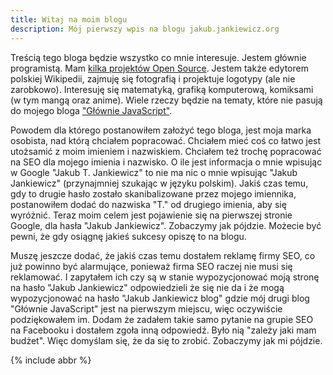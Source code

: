 ```yaml
---
title: Witaj na moim blogu
description: Mój pierwszy wpis na blogu jakub.jankiewicz.org
---
```


Treścią tego bloga będzie wszystko co mnie interesuje.  Jestem głównie
programistą. Mam [kilka projektów Open Source](https://github.com/jcubic).
Jestem także edytorem polskiej Wikipedii, zajmuję się fotografią i projektuje
logotypy (ale nie zarobkowo). Interesuję się matematyką, grafiką komputerową,
komiksami (w tym mangą oraz anime). Wiele rzeczy będzie na tematy, które nie
pasują do mojego bloga ["Głównie JavaScript"](https://jcubic.pl).

Powodem dla którego postanowiłem założyć tego bloga, jest moja marka osobista,
nad którą chciałem popracować. Chciałem mieć coś co łatwo jest utożsamić z moim
imieniem i nazwiskiem. Chciałem też trochę popracować na SEO dla mojego imienia
i nazwisko. O ile jest informacja o mnie wpisując w Google "Jakub T. Jankiewicz"
to nie ma nic o mnie wpisując "Jakub Jankiewicz" (przynajmniej szukając w języku
polskim).  Jakiś czas temu, gdy to drugie hasło zostało skanibalizowane przez
mojego imiennika, postanowiłem dodać do nazwiska "T." od drugiego imienia, aby się
wyróżnić. Teraz moim celem jest pojawienie się na pierwszej stronie Google, dla
hasła "Jakub Jankiewicz". Zobaczymy jak pójdzie. Możecie być pewni, że gdy
osiągnę jakieś sukcesy opiszę to na blogu.

Muszę jeszcze dodać, że jakiś czas temu dostałem reklamę firmy SEO, co już
powinno być alarmujące, ponieważ firma SEO raczej nie musi się reklamować.  I
zapytałem ich czy są w stanie wypozycjonować moją stronę na hasło "Jakub
Jankiewicz" odpowiedzieli że się nie da i że mogą wypozycjonować na hasło "Jakub
Jankiewicz blog" gdzie mój drugi blog "Głównie JavaScript" jest na pierwszym
miejscu, więc oczywiście podziękowałem im. Dodam że zadałem takie samo pytanie
na grupie SEO na Facebooku i dostałem zgoła inną odpowiedź.  Było nią "zależy
jaki mam budżet". Więc domyślam się, że da się to zrobić.  Zobaczymy jak mi
pójdzie.

{% include abbr %}
